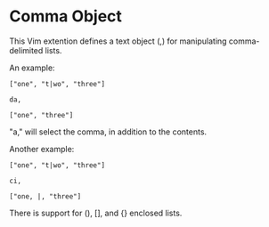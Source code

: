 Comma Object
============

This Vim extention defines a text object (,) for manipulating comma-delimited lists.

An example:

    ["one", "t|wo", "three"]

    da,

    ["one", "three"]

"a," will select the comma, in addition to the contents.

Another example:

    ["one", "t|wo", "three"]

    ci,

    ["one, |, "three"]

There is support for (), [], and {} enclosed lists.
